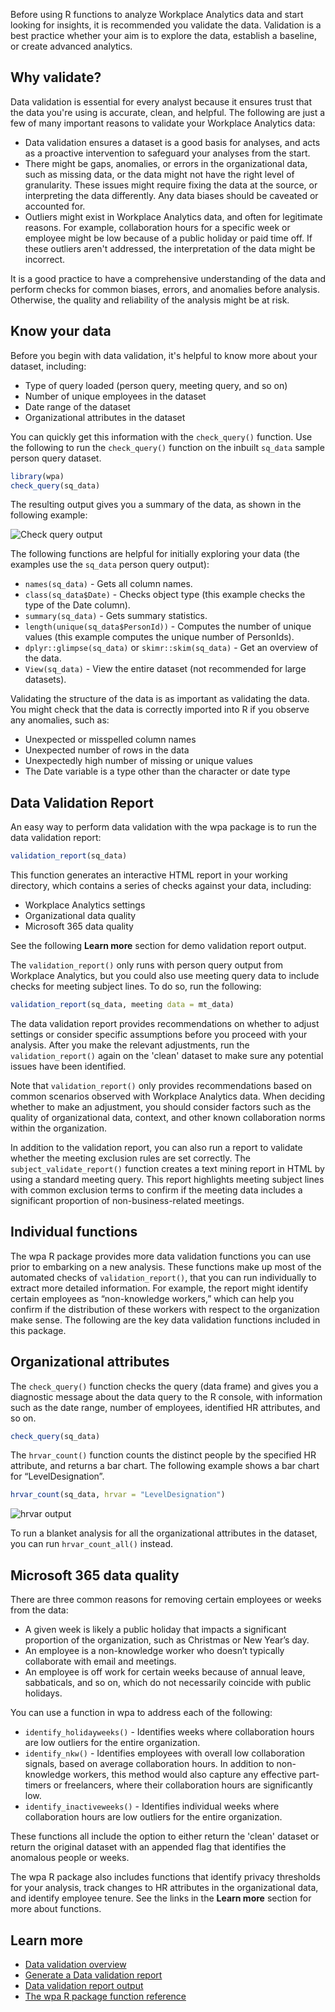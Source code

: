 Before using R functions to analyze Workplace Analytics data and start looking for insights, it is recommended you validate the data. Validation is a best practice whether your aim is to explore the data, establish a baseline, or create advanced analytics.

## Why validate?

Data validation is essential for every analyst because it ensures trust that the data you're using is accurate, clean, and helpful. The following are just a few of many important reasons to validate your Workplace Analytics data:

- Data validation ensures a dataset is a good basis for analyses, and acts as a proactive intervention to safeguard your analyses from the start.
- There might be gaps, anomalies, or errors in the organizational data, such as missing data, or the data might not have the right level of granularity. These issues might require fixing the data at the source, or interpreting the data differently. Any data biases should be caveated or accounted for.
- Outliers might exist in Workplace Analytics data, and often for legitimate reasons. For example, collaboration hours for a specific week or employee might be low because of a public holiday or paid time off. If these outliers aren't addressed, the interpretation of the data might be incorrect.

It is a good practice to have a comprehensive understanding of the data and perform checks for common biases, errors, and anomalies before analysis. Otherwise, the quality and reliability of the analysis might be at risk.

## Know your data

Before you begin with data validation, it's helpful to know more about your dataset, including:

- Type of query loaded (person query, meeting query, and so on)
- Number of unique employees in the dataset
- Date range of the dataset
- Organizational attributes in the dataset

You can quickly get this information with the `check_query()` function. Use the following to run the `check_query()` function on the inbuilt `sq_data` sample person query dataset.

```R
library(wpa)
check_query(sq_data)
```

The resulting output gives you a summary of the data, as shown in the following example:

![Check query output](../media/check-query.png)

The following functions are helpful for initially exploring your data (the examples use the `sq_data` person query output):

- `names(sq_data)` - Gets all column names.
- `class(sq_data$Date)` - Checks object type (this example checks the type of the Date column). 
- `summary(sq_data)` - Gets summary statistics. 
- `length(unique(sq_data$PersonId))` - Computes the number of unique values (this example computes the unique number of PersonIds).
- `dplyr::glimpse(sq_data)` or `skimr::skim(sq_data)` - Get an overview of the data.
- `View(sq_data)` - View the entire dataset (not recommended for large datasets).

Validating the structure of the data is as important as validating the data. You might check that the data is correctly imported into R if you observe any anomalies, such as:

- Unexpected or misspelled column names
- Unexpected number of rows in the data
- Unexpectedly high number of missing or unique values
- The Date variable is a type other than the character or date type

## Data Validation Report

An easy way to perform data validation with the wpa package is to run the data validation report:

```R
validation_report(sq_data)
```

This function generates an interactive HTML report in your working directory, which contains a series of checks against your data, including:

- Workplace Analytics settings
- Organizational data quality
- Microsoft 365 data quality

See the following **Learn more** section for demo validation report output.

The `validation_report()` only runs with person query output from Workplace Analytics, but you could also use meeting query data to include checks for meeting subject lines. To do so, run the following:

```R
validation_report(sq_data, meeting data = mt_data)
```

The data validation report provides recommendations on whether to adjust settings or consider specific assumptions before you proceed with your analysis. After you make the relevant adjustments, run the `validation_report()` again on the 'clean' dataset to make sure any potential issues have been identified.

Note that `validation_report()` only provides recommendations based on common scenarios observed with Workplace Analytics data. When deciding whether to make an adjustment, you should consider factors such as the quality of organizational data, context, and other known collaboration norms within the organization.

In addition to the validation report, you can also run a report to validate whether the meeting exclusion rules are set correctly. The `subject_validate_report()` function creates a text mining report in HTML by using a standard meeting query. This report highlights meeting subject lines with common exclusion terms to confirm if the meeting data includes a significant proportion of non-business-related meetings.

## Individual functions

The wpa R package provides more data validation functions you can use prior to embarking on a new analysis. These functions make up most of the automated checks of `validation_report()`, that you can run individually to extract more detailed information. For example, the report might identify certain employees as “non-knowledge workers,” which can help you confirm if the distribution of these workers with respect to the organization make sense. The following are the key data validation functions included in this package.

## Organizational attributes

The `check_query()` function checks the query (data frame) and gives you a diagnostic message about the data query to the R console, with information such as the date range, number of employees, identified HR attributes, and so on.

```R
check_query(sq_data)
```

The `hrvar_count()` function counts the distinct people by the specified HR attribute, and returns a bar chart. The following example shows a bar chart for “LevelDesignation”.

```R
hrvar_count(sq_data, hrvar = "LevelDesignation")

```

![hrvar output](../media/hrvar-count.png)

To run a blanket analysis for all the organizational attributes in the dataset, you can run `hrvar_count_all()` instead.

## Microsoft 365 data quality

There are three common reasons for removing certain employees or weeks from the data:

- A given week is likely a public holiday that impacts a significant proportion of the organization, such as Christmas or New Year’s day.
- An employee is a non-knowledge worker who doesn’t typically collaborate with email and meetings.
- An employee is off work for certain weeks because of annual leave, sabbaticals, and so on, which do not necessarily coincide with public holidays.

You can use a function in wpa to address each of the following:

- `identify_holidayweeks()` - Identifies weeks where collaboration hours are low outliers for the entire organization. 
- `identify_nkw()` - Identifies employees with overall low collaboration signals, based on average collaboration hours. In addition to non-knowledge workers, this method would also capture any effective part-timers or freelancers, where their collaboration hours are significantly low.
- `identify_inactiveweeks()` - Identifies individual weeks where collaboration hours are low outliers for the entire organization.

These functions all include the option to either return the 'clean' dataset or return the original dataset with an appended flag that identifies the anomalous people or weeks.

The wpa R package also includes functions that identify privacy thresholds for your analysis, track changes to HR attributes in the organizational data, and identify employee tenure. See the links in the **Learn more** section for more about functions.

## Learn more

- [Data validation overview](https://microsoft.github.io/wpa/analyst_guide_data_validation.html?azure-portal=true)
- [Generate a Data validation report](https://microsoft.github.io/wpa/reference/validation_report.html?azure-portal=true)
- [Data validation report output](https://microsoft.github.io/wpa/report-demo/validation-report-demo.html?azure-portal=true)
- [The wpa R package function reference](https://microsoft.github.io/wpa/reference/index.html?azure-portal=true)
